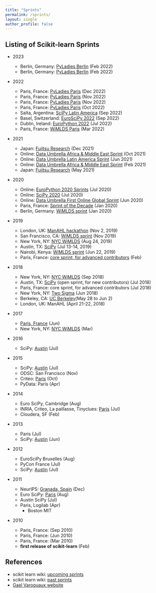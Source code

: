 ```yaml
---
title: "Sprints"
permalink: /sprints/
layout: single
author_profile: false
---
```


## Listing of Scikit-learn Sprints


- 2023
  - Berlin, Germany: [PyLadies Berlin](https://www.meetup.com/pyladies-berlin/events/291249163/) (Feb 2022)
  - Berlin, Germany: [PyLadies Berlin](https://www.meetup.com/pyladies-berlin/events/291248660/) (Feb 2022)

- 2022
  - Paris, France: [PyLadies Paris](https://www.meetup.com/pyladiesparis/events/290003585/) (Dec 2022)
  - Paris, France: [PyLadies Paris](https://www.meetup.com/pyladiesparis/events/289652024/) (Nov 2022)
  - Paris, France: [PyLadies Paris](https://www.meetup.com/pyladiesparis/events/289471009/) (Nov 2022)
  - Paris, France: [PyLadies Paris](https://www.meetup.com/pyladiesparis/events/289012536/) (Oct 2022)
  - Salta, Argentina: [SciPy Latin America](https://pythoncientifico.ar) (Sep 2022)
  - Basel, Switzerland: [EuroSciPy 2022](https://www.euroscipy.org/2022/index.html) (Sep 2022)
  - Dublin, Ireland: [EuroPython 2022](https://ep2022.europython.eu/mentored-sprint) (Jul 2022)
  - Paris, France: [WiMLDS Paris](https://scikit-learn.fondation-inria.fr/wimlds-paris-sprint-and-contribution-workshop/) (Mar 2022)





- 2021
  - Japan: [Fujitsu Research](https://www.fujitsu.com/global/about/research/article/202111-devsprint2021a.html) (Dec 2021)
  - Online: [Data Umbrella Africa & Middle East Sprint](https://blog.dataumbrella.org/data-umbrella-afme2-2021-scikit-learn-sprint-report) (Oct 2021)
  - Online: [Data Umbrella Latin America Sprint](https://blog.dataumbrella.org/data-umbrella-latam-2021-scikit-learn-sprint-report)  (Jun 2021)
  - Online: [Data Umbrella Africa & Middle East Sprint](https://blog.dataumbrella.org/data-umbrella-afme1-2021-scikit-learn-sprint-report) (Feb 2021)
  - Japan: [Fujitsu Research](https://www.fujitsu.com/global/about/research/article/202104-devsprint.html) (May 2021)

- 2020
  - Online: [EuroPython 2020 Sprints](https://wiki.python.org/moin/EuroPython2020/Sprints) (Jul 2020)
  - Online: [SciPy 2020](https://www.scipy2020.scipy.org/sprints-schedule) (Jul 2020)
  - Online: [Data Umbrella First Online Global Sprint](https://tinyurl.com/sklearn-online) (Jun 2020)
  - Paris, France:  [Sprint of the Decade](https://github.com/scikit-learn/scikit-learn/wiki/Paris-scikit-learn-Sprint-of-the-Decade) (Jan 2020)
  - Berlin, Germany: [WiMLDS sprint](https://github.com/WiMLDS/berlin-2020-scikit-sprint) (Jan 2020)
  
- 2019
  - London, UK:  [ManAHL hackathon](https://www.man.com/hackathon2019) (Nov 2, 2019)
  - San Francisco, CA:  [WiMLDS sprint](http://wimlds.org/opensourcesprints-2/bay-area-scikit-sprint-2019/) (Nov 2019)
  - New York, NY:  [NYC WiMLDS](http://wimlds.org/opensourcesprints-2/nyc-scikit-sprint-2019/) (Aug 24, 2019)
  - Austin, TX: [SciPy](https://www.scipy2019.scipy.org/sprints) (Jul 13-14, 2019)  
  - Nairobi, Kenya:  [WiMLDS sprint](http://wimlds.org/nairobi-scikit-sprint-2019/) (Jun 22, 2019)
  - Paris, France:  [core sprint, for advanced contributors](https://scikit-learn.fondation-inria.fr/en/scikit-learn-sprint-in-paris/) (Feb)
- 2018
  - New York, NY: [NYC WiMLDS](https://reshamas.github.io/highlights-from-the-2018-NYC-WiMLDS-scikit-sprint) (Sep 2018)
  - Austin, TX: [SciPy](http://gael-varoquaux.info/programming/sprint-on-scikit-learn-in-paris-and-austin.html) (open sprint, for new contributors) (Jul 2018)
  - Paris, France:  core sprint, for advanced contributors (Jul 2018)
  - New York, NY:  [Two Sigma](https://twitter.com/amuellerml/status/1007670849774784512) (Jun 2018) 
  - Berkeley, CA: [UC Berkeley](https://github.com/scikit-image/scikit-image/wiki/UC-Berkeley-(BIDS)-sprint,-May-28-Jun-2-2018)(May 28 to Jun 2)
  - London, UK: ManAHL (April 21-22, 2018)
- 2017
  - [Paris, France](http://gael-varoquaux.info/programming/scikit-learn-paris-sprint-2017.html) (Jun)
  - New York, NY: [NYC WiMLDS](https://github.com/WiMLDS/scikit-sprint-nyc-2017/blob/master/README.md) (Mar)
- 2016
  - SciPy:  [Austin](https://scipy2016.scipy.org/ehome/146062/332969/) (Jul)
- 2015
  - SciPy:  [Austin](https://scipy2016.scipy.org/ehome/115969/292867/) (Jul)
  - ODSC:   San Francisco (Nov)
  - Criteo:  [Paris](https://twitter.com/GaelVaroquaux/status/656847270550310912) (Oct)
  - PyData:  Paris (Apr)
- 2014
  - Euro SciPy, Cambridge (Aug)
  - INRIA, Criteo, La paillasse, Tinyclues:  [Paris](http://gael-varoquaux.info/programming/scikit-learn-2014-sprint-a-report.html) (Jul)
  - Cloudera, SF (Feb)
- 2013
  - Paris (Jul)
  - SciPy:  [Austin](https://conference.scipy.org/scipy2013/sprint_detail.php?id=36) (Jun)
- 2012
  - EuroSciPy Bruxelles (Aug)
  - PyCon France (Jul)
  - SciPy:  [Austin](http://conference.scipy.org/scipy2012/sprints/sprint_detail.php?id=15) (Jul)
- 2011
  - NeurIPS:  [Granada, Spain](http://gael-varoquaux.info/programming/scikit-learn-nips-2011-sprint-international-thanks-to-our-sponsors.html) (Dec)
  - Euro SciPy:  [Paris](http://fa.bianp.net/blog/2011/scikit-learn-euroscipy-2011-coding-sprint-day-one/) (Aug)
  - Austin SciPy (Jul)
  - Paris, Logilab (Apr)
    - Boston MIT
- 2010
  - Paris, France: (Sep 2010)
  - Paris, France: (Jun 2010)
  - Paris, France: (Mar 2010)
  - **first release of scikit-learn** (Feb)

## References
- scikit learn wiki: [upcoming sprints](https://github.com/scikit-learn/scikit-learn/wiki/Upcoming-events)
- scikit learn wiki: [past sprints](https://github.com/scikit-learn/scikit-learn/wiki/Past-sprints)
- [Gael Varoquaux website](http://gael-varoquaux.info/tag/sprint.html)
